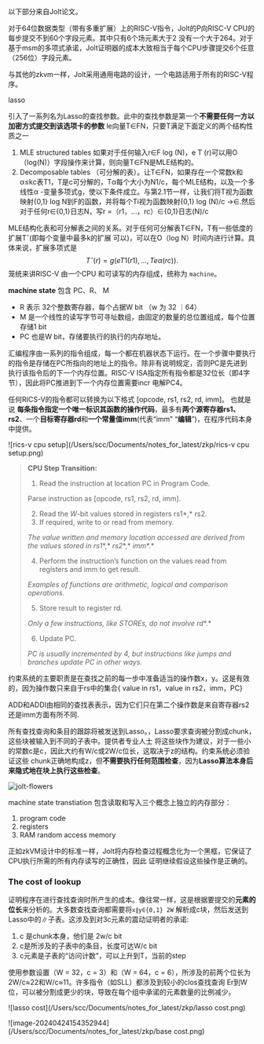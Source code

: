 以下部分来自Jolt论文。

对于64位数据类型（带有多重扩展）上的RISC-V指令，Jolt的P向RISC-V CPU的每步提交不到60个字段元素。其中只有6个场元素大于2 没有一个大于264。对于基于msm的多项式承诺，Jolt证明器的成本大致相当于每个CPU步骤提交6个任意（256位）字段元素。

与其他的zkvm一样，Jolt采用通用电路的设计，一个电路适用于所有的RISC-V程序。



lasso 

引入了一系列名为Lasso的查找参数。此中的查找参数是第一个**不需要任何一方以加密方式提交到该选项卡的参数** le向量T∈FN，只要T满足下面定义的两个结构性质之一

1. MLE structured tables  如果对于任何输入r∈F log (N)，e T (r)可以用O（log(N)）字段操作来计算，则向量T∈FN是MLE结构的。
2. Decomposable tables  （可分解的表）。让T∈FN，如果存在一个常数k和α≤kc表T1，T是c可分解的，Tα每个大小为N1/c，每个MLE结构，以及一个多线性α -变量多项式g，使以下条件成立。与第2.1节一样，让我们将T视为函数映射{0,1} log N到F的函数，并将每个Ti视为函数映射{0,1} log (N)/c →∈.然后对于任何r∈{0,1}日志N，写r =（r1，…，rc）∈{0,1}日志(N)/c

MLE结构化表和可分解表之间的关系。对于任何可分解表T∈FN，T有一些低度的扩展Tˆ(即每个变量中最多k的扩展 可以)，可以在O（log N）时间内进行计算。具体来说，扩展多项式是
$$
Tˆ(r) = g( eT1(r1), . . . , Teα(rc)).
$$
笼统来讲RISC-V 由一个CPU 和可读写的内存组成，统称为 `machine`。

**machine state** 包含 PC、R、 M

* R 表示 32个整数寄存器，每个占据W bit （w 为 32 ｜64）
* M 是一个线性的读写字节可寻址数组，由固定的数量的总位置组成，每个位置存储1 bit
* PC 也是W bit，存储要执行的执行的内存地址。

汇编程序由一系列的指令组成，每一个都在机器状态下运行。在一个步骤中要执行的指令是存储在PC所指向的地址上的指令。除非有说明规定，否则PC是先进到 执行该指令后的下一个内存位置。RISC-V ISA指定所有指令都是32位长（即4字节），因此将PC推进到下一个内存位置需要incr 电解PC4。

任何RICS-V的指令都可以转换为以下格式 [opcode, rs1, rs2, rd, imm]。 也就是说 **每条指令指定一个唯一标识其函数的操作代码**，最多有**两个源寄存器rs1、rs2**、一个**目标寄存器rd**和**一个常量值imm**(代表“imm” “**编辑**”)，在程序代码本身中提供。



![rics-v cpu setup](/Users/scc/Documents/notes_for_latest/zkp/rics-v cpu setup.png)

> **CPU Step Transition:**
>
> 1. Read the instruction at location PC in Program Code.
>
> Parse instruction as [opcode, rs1, rs2, rd, imm].
>
> 2. Read the *W*-bit values stored in registers rs1*,* rs2.
> 3. If required, write to or read from memory.
>
> *The value written and memory location accessed are derived from the values stored in* *rs1**,* *rs2**,* *imm**.*
>
> 4. Perform the instruction’s function on the values read from registers and imm to get result.
>
> *Examples of functions are arithmetic, logical and comparison operations.*
>
> 5. Store result to register rd.
>
> *Only a few instructions, like STOREs, do not involve* *rd**.*
>
> 6. Update PC.
>
> *PC* *is usually incremented by 4, but instructions like jumps and branches update* *PC* *in other ways.*



约束系统的主要职责是在查找之前的每一步中准备适当的操作数x，y。这是有效的，因为操作数只来自于rs中的集合{ value in rs1，value in rs2，imm，PC}

ADD和ADDI由相同的查找表表示，因为它们只在第二个操作数是来自寄存器rs2还是imm方面有所不同.

所有查找查询和条目的跟踪将被发送到Lasso。，Lasso要求查询被分割成chunk，这些块被输入到不同的子表中。提供者专业人士 将这些块作为建议，对于一些小的常数c是c，因此大约有W/c或2W/c位长，这取决于z的结构。约束系统必须验证这些 chunk正确地构成z，但**不需要执行任何范围检查**，因为**Lasso算法本身后来隐式地在块上执行这些检查**。

![jolt-flowers](/Users/scc/Documents/notes_for_latest/zkp/figure2.png)

machine state transtiation 包含读取和写入三个概念上独立的内存部分：

1. program code
2. registers
3. RAM random access memory

正如zkVM设计中的标准一样，Jolt将内存检查过程概念化为一个黑框，它保证了CPU执行所需的所有内存读写的正确性，因此 证明继续假设这些操作是正确的。



### The cost of lookup

证明程序在进行查找查询时所产生的成本。像往常一样，这是根据要提交的**元素的位长**来分析的。大多数查找查询都需要将`x∥y∈{0,1} 2W` 解析成c块，然后发送到Lasso中的∥子表。这涉及到对3c元素的震动证明者的承诺:

1. c 是chunk本身，他们是 2w/c bit
2. c是所涉及的子表中的条目，长度可达W/c bit
3. c元素是子表的“访问计数”，可以上升到T，当前的step 

使用参数设置（W = 32，c = 3）和（W = 64，c = 6），所涉及的前两个位长为2W/c≈22和W/c≈11。许多指令（如SLL）都涉及到较小的clos查找查询 Er到W位，可以被分割成更少的块，导致在每个组中承诺的元素数量的比例减少。



![lasso cost](/Users/scc/Documents/notes_for_latest/zkp/lasso cost.png)

![image-20240424154352944](/Users/scc/Documents/notes_for_latest/zkp/base cost.png)
